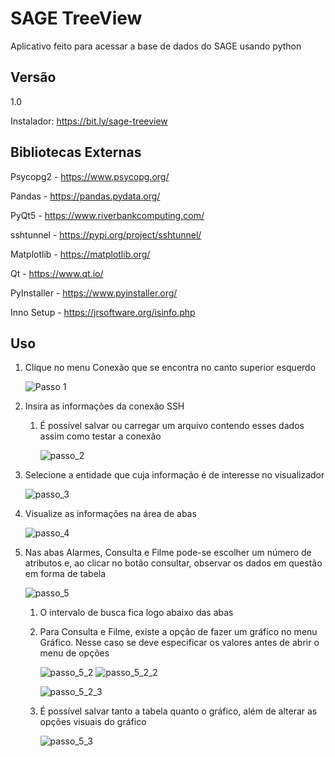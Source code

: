 # SAGE TreeView
Aplicativo feito para acessar a base de dados do SAGE usando python

## Versão
1.0

Instalador: https://bit.ly/sage-treeview

## Bibliotecas Externas
Psycopg2 - https://www.psycopg.org/

Pandas - https://pandas.pydata.org/

PyQt5 - https://www.riverbankcomputing.com/

sshtunnel - https://pypi.org/project/sshtunnel/

Matplotlib - https://matplotlib.org/

Qt - https://www.qt.io/

PyInstaller - https://www.pyinstaller.org/

Inno Setup - https://jrsoftware.org/isinfo.php

## Uso

1. Clique no menu Conexão que se encontra no canto superior esquerdo

    ![Passo 1](https://user-images.githubusercontent.com/69806937/138185330-0313edc6-7485-40af-8199-bfad2db50c93.png)
    
2. Insira as informações da conexão SSH
    1. É possível salvar ou carregar um arquivo contendo esses dados assim como testar a conexão
    
        ![passo_2](https://user-images.githubusercontent.com/69806937/138185434-ef4e42c2-bb43-4c2a-95be-1af2e685b4ea.png)
    
    
3. Selecione a entidade que cuja informação é de interesse no visualizador

    ![passo_3](https://user-images.githubusercontent.com/69806937/138185447-3f2484ae-faac-4b53-bc88-1d12fcbf4733.png)
    
4. Visualize as informações na área de abas

    ![passo_4](https://user-images.githubusercontent.com/69806937/138185451-fa5c5229-9d93-4649-aa2c-75d5f4b7418c.png)

5. Nas abas Alarmes, Consulta e Filme pode-se escolher um número de atributos e, ao clicar no botão consultar, observar os dados em questão em forma de tabela

    ![passo_5](https://user-images.githubusercontent.com/69806937/138928667-2a202296-faae-4290-8952-555a37c2f4f6.png)

    1. O intervalo de busca fica logo abaixo das abas

    2. Para Consulta e Filme, existe a opção de fazer um gráfico no menu Gráfico. Nesse caso se deve especificar os valores antes de abrir o menu de opções
        
        ![passo_5_2](https://user-images.githubusercontent.com/69806937/138185456-58e1a837-7fab-497d-b5c6-6bc7fe312ff7.png)
        ![passo_5_2_2](https://user-images.githubusercontent.com/69806937/138185459-e635487d-bc12-4176-915a-42e449f7520f.png)
        
        ![passo_5_2_3](https://user-images.githubusercontent.com/69806937/138185460-467a96e6-9dc8-49d4-b836-b255dd837b33.png)

    3. É possível salvar tanto a tabela quanto o gráfico, além de alterar as opções visuais do gráfico

        ![passo_5_3](https://user-images.githubusercontent.com/69806937/138185461-ab75b469-59a7-4587-9082-e287d92505fa.png)
